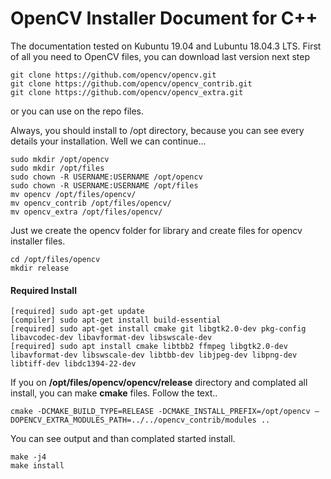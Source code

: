 # OpenCV Installer Document for C++

The documentation tested on Kubuntu 19.04 and Lubuntu 18.04.3 LTS.
First of all you need to OpenCV files, you can download last version next step
```
git clone https://github.com/opencv/opencv.git
git clone https://github.com/opencv/opencv_contrib.git
git clone https://github.com/opencv/opencv_extra.git
```
or you can use on the repo files.

Always, you should install to /opt directory, because you can see every details your installation. Well we can continue...
```
sudo mkdir /opt/opencv
sudo mkdir /opt/files
sudo chown -R USERNAME:USERNAME /opt/opencv
sudo chown -R USERNAME:USERNAME /opt/files
mv opencv /opt/files/opencv/
mv opencv_contrib /opt/files/opencv/
mv opencv_extra /opt/files/opencv/
```
Just we create the opencv folder for library and create files for opencv installer files.
```
cd /opt/files/opencv
mkdir release
```
#### Required Install
```
[required] sudo apt-get update
[compiler] sudo apt-get install build-essential
[required] sudo apt-get install cmake git libgtk2.0-dev pkg-config libavcodec-dev libavformat-dev libswscale-dev
[required] sudo apt install cmake libtbb2 ffmpeg libgtk2.0-dev libavformat-dev libswscale-dev libtbb-dev libjpeg-dev libpng-dev libtiff-dev libdc1394-22-dev
```
If you on **/opt/files/opencv/opencv/release** directory and complated all install, you can make **cmake** files. Follow the text..
```
cmake -DCMAKE_BUILD_TYPE=RELEASE -DCMAKE_INSTALL_PREFIX=/opt/opencv –DOPENCV_EXTRA_MODULES_PATH=../../opencv_contrib/modules ..
```
You can see output and than complated started install.
```
make -j4
make install
```

